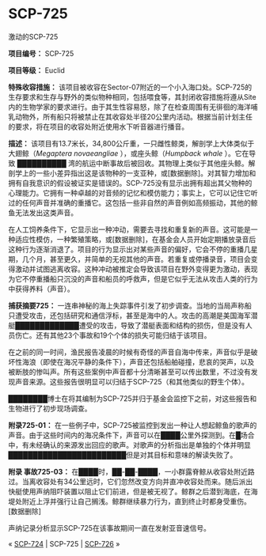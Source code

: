 # SCP-725
                        




激动的SCP-725



**项目编号：** SCP-725

**项目等级：** Euclid

**特殊收容措施：** 该项目被收容在Sector-07附近的一个小入海口处。SCP-725的生存要求和生存与野外的类似物种相同，包括喂食等，其封闭收容措施将遵从Site内的生物学家的要求进行。由于其生性容易怒，除了在检查周围有无徘徊的海洋哺乳动物外，所有船只将被禁止在其收容处半径20公里内活动。根据当前计划主任的要求，将在项目的收容处附近使用水下听音器进行播音。

**描述：** 该项目有13.7米长，34,800公斤重，一只雌性鲸类，解剖学上大体类似于大翅鲸（*Megaptera novaeangliae* ），或座头鲸（*Humpback whale* ）。它在导致 ██████████ 湾的航运中断事故后被回收。其物理上类似于其他座头鲸。解剖学上的一些小差异指出这是该物种的一支亚种，或[数据删除]。对其智力增加和拥有自我意识的假设被证实是错误的。SCP-725没有显示出拥有超出其父物种的心理能力。它拥有一种卓越的对音频的记忆和模仿能力；事实上，它可以记住它听过的任何声音并准确的重播它。这包括一些非自然的声音例如高频振动，其他的鲸鱼无法发出这类声音。

在人工饲养条件下，它显示出一种冲动，需要去寻找和重复新的声音。这可能是一种适应性模仿，一种繁殖策略，或[数据删除]，在基金会人员开始定期播放录音后这种行为逐渐消退了。项目的行为显示出对某些声音的偏好，它会不停的重播几星期，几个月，甚至更久，并简单的无视其他的声音。若重复或停播录音，项目会变得激动并试图逃离收容。这种冲动被推定会导致该项目在野外变得更为激动，表现为它不停重播船只沉没的声音和船员的呼救声，但是它似乎无法从攻击人类的行为中获得养料（声音）。

**捕获摘要725：** 一连串神秘的海上失踪事件引发了初步调查。当地的当局声称船只遭受攻击，还包括研究和通信浮标，甚至是海中的人。攻击的高潮是美国海军潜艇█████████████遭受的攻击，导致了潜艇表面和结构的损伤，但是没有人员伤亡。还有其他23个事故和19个个体的损失可能归结于该项目。

在之前的同一时间，渔民报告凌晨的时候有奇怪的声音自海中传来，声音似乎是破坏性海浪（即使在海况平静的条件下），声音还包括船舶碰撞，悲哀的哭声，以及被断肢的惨叫声。所有这些案例中声音都十分清晰甚至可以传出数里，不过没有发现声音来源。这些报告很明显可以归结于SCP-725（和其他类似的野生个体）。

████████博士在将其编制为SCP-725并归于基金会监控下之前，对这些报告和生物进行了初步现场调查。

**附录725-01：** 在一些例子中，SCP-725被监控到发出一种让人想起鲸鱼的歌声的声音。由于这些时间内的海况条件下，声音可以在████公里外探测到。在█场合中，有未经确认的来源发出回应的歌声。对歌声的分析指出是单独的个体并明显████████████████████████但是对其目标和意味的解读失败了。

**附录 事故725-03：** 在████时，██-██-████，一小群露脊鲸从收容处附近路过。当离收容处有34公里远时，它们忽然改变方向并直冲收容处而来。随后派出快艇使用声纳阻吓装置以阻止它们前进，但是被无视了。鲸群之后潜到海底，在海堤处附近上浮并强行让自己搁浅。鲸群继续暴力行为，直到终止时都身受重伤。[数据删除]

声纳记录分析显示SCP-725在该事故期间一直在发射亚音速信号。



« [SCP-724](/scp-724) | SCP-725 | [SCP-726](/scp-726) »





                    
